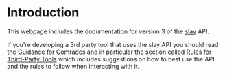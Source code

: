# Introduction

This webpage includes the documentation for version 3 of the [slay](https://s1ay.com) API.

If you're developing a 3rd party tool that uses the slay API you should read
the [Guidance for Comrades](https://habitica.fandom.com/wiki/Guidance_for_Comrades) and in particular the section
called [Rules for Third-Party Tools](https://habitica.fandom.com/wiki/Guidance_for_Comrades#Rules_for_Third-Party_Tools)
which includes suggestions on how to best use the API and the rules to follow when interacting with it.
